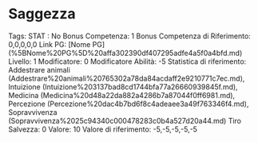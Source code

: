 # Saggezza

Tags: STAT
: No
Bonus Competenza: 1
Bonus Competenza di Riferimento: 0,0,0,0,0
Link PG: [Nome PG] (%5BNome%20PG%5D%20affa302390df407295adfe4a5f0a4bfd.md)
Livello: 1
Modificatore: 0
Modificatore  Abilità: -5
Statistica di riferimento: Addestrare animali (Addestrare%20animali%20765302a78da84acdaff2e9210771c7ec.md), Intuizione (Intuizione%203137bad8cd1744bfa77a26660939845f.md), Medicina (Medicina%20d48a22da882a4286b7a87044f0ff6981.md), Percezione (Percezione%20dac4b7bd6f8c4adeaee3a49f763346f4.md), Sopravvivenza (Sopravvivenza%2025c94340c000478283c0b4a527d20a44.md)
Tiro Salvezza: 0
Valore: 10
Valore di riferimento: -5,-5,-5,-5,-5